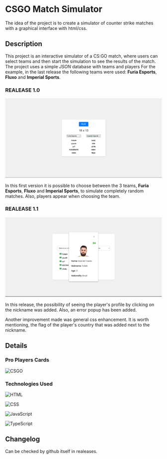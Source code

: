 # CSGO Match Simulator
The idea of ​​the project is to create a simulator of counter strike matches with a graphical interface with html/css.

## Description
This project is an interactive simulator of a CS:GO match, where users can select teams and then start the simulation to see the results of the match. The project uses a simple *JSON* database with teams and players For the example, in the last release the following teams were used: **Furia Esports**, **Fluxo** and **Imperial Sports**.

### REALEASE 1.0

![PRINT](/assets/print1.png)

In this first version it is possible to choose between the 3 teams, **Furia Esports**, **Fluxo** and **Imperial Sports**, to simulate  completely random matches. Also, players appear when choosing the team.

### REALEASE 1.1

![PRINT](/assets/print2.png)

In this release, the possibility of seeing the player's profile by clicking on the nickname was added. Also, an error popup has been added.

Another improvement made was general css enhancement. It is worth mentioning, the flag of the player's country that was added next to the nickname.

## Details

### Pro Players Cards

![CSGO](https://img.shields.io/badge/Counter_Strike-000000?style=for-the-badge&logo=counter-strike&logoColor=white)

### Technologies Used

![HTML](https://img.shields.io/badge/html5-%23E34F26.svg?style=for-the-badge&logo=html5&logoColor=white)

![CSS](https://img.shields.io/badge/css3-%231572B6.svg?style=for-the-badge&logo=css3&logoColor=white)

![JavaScript](https://img.shields.io/badge/javascript-%23323330.svg?style=for-the-badge&logo=javascript&logoColor=%23F7DF1E)

![TypeScript](https://img.shields.io/badge/typescript-%231572B6.svg?style=for-the-badge&logo=typescript&logoColor=white)

## Changelog
Can be checked by github itself in realeases.